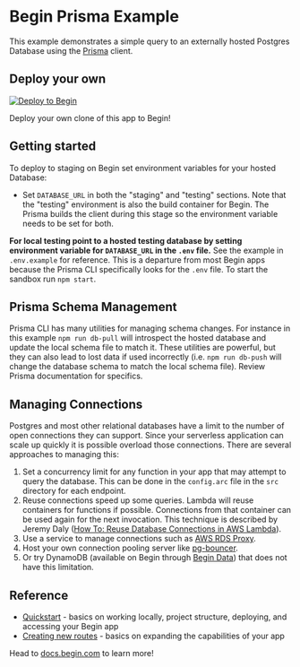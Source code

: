 # Begin Prisma Example
This example demonstrates a simple query to an externally hosted Postgres Database using the [Prisma](https://www.prisma.io/) client. 

## Deploy your own

[![Deploy to Begin](https://static.begin.com/deploy-to-begin.svg)](https://begin.com/apps/create?template=https://github.com/begin-examples/prisma-postgres)

Deploy your own clone of this app to Begin!

## Getting started
To deploy to staging on Begin set environment variables for your hosted Database:
  - Set `DATABASE_URL` in both the "staging" and "testing" sections. Note that the "testing" environment is also the build container for Begin. The Prisma builds the client during this stage so the environment variable needs to be set for both.

**For local testing point to a hosted testing database by setting environment variable for `DATABASE_URL` in the `.env` file.** See the example in `.env.example` for reference. This is a departure from most Begin apps because the Prisma CLI specifically looks for the `.env` file. To start the sandbox run `npm start`. 

## Prisma Schema Management
Prisma CLI has many utilities for managing schema changes. For instance in this example `npm run db-pull` will introspect the hosted database and update the local schema file to match it. These utilities are powerful, but they can also lead to lost data if used incorrectly (i.e. `npm run db-push` will change the database schema to match the local schema file). Review Prisma documentation for specifics.

## Managing Connections
Postgres and most other relational databases have a limit to the number of open connections they can support. Since your serverless application can scale up quickly it is possible overload those connections. There are several approaches to managing this:
1. Set a concurrency limit for any function in your app that may attempt to query the database. This can be done in the `config.arc` file in the `src` directory for each endpoint. 
2. Reuse connections speed up some queries. Lambda will reuse containers for functions if possible. Connections from that container can be used again for the next invocation. This technique is described by Jeremy Daly ([How To: Reuse Database Connections in AWS Lambda](https://www.jeremydaly.com/reuse-database-connections-aws-lambda/)).
2. Use a service to manage connections such as [AWS RDS Proxy](https://aws.amazon.com/rds/proxy/).
3. Host your own connection pooling server like [pg-bouncer](https://github.com/pgbouncer/pgbouncer).
4. Or try DynamoDB (available on Begin through [Begin Data](https://docs.begin.com/en/data/begin-data)) that does not have this limitation.

## Reference

-   [Quickstart](https://docs.begin.com/en/guides/quickstart/) - basics on working locally, project structure, deploying, and accessing your Begin app
-   [Creating new routes](https://docs.begin.com/en/functions/creating-new-functions) - basics on expanding the capabilities of your app

Head to [docs.begin.com](https://docs.begin.com/) to learn more!
